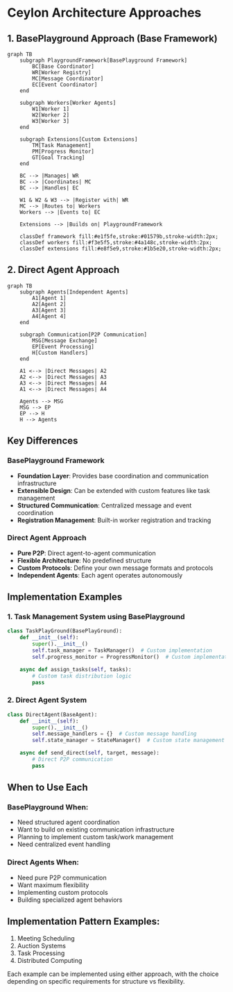 # Ceylon Architecture Approaches

## 1. BasePlayground Approach (Base Framework)

```mermaid
graph TB
    subgraph PlaygroundFramework[BasePlayground Framework]
        BC[Base Coordinator]
        WR[Worker Registry]
        MC[Message Coordinator]
        EC[Event Coordinator]
    end

    subgraph Workers[Worker Agents]
        W1[Worker 1]
        W2[Worker 2]
        W3[Worker 3]
    end

    subgraph Extensions[Custom Extensions]
        TM[Task Management]
        PM[Progress Monitor]
        GT[Goal Tracking]
    end

    BC --> |Manages| WR
    BC --> |Coordinates| MC
    BC --> |Handles| EC
    
    W1 & W2 & W3 --> |Register with| WR
    MC --> |Routes to| Workers
    Workers --> |Events to| EC
    
    Extensions --> |Builds on| PlaygroundFramework

    classDef framework fill:#e1f5fe,stroke:#01579b,stroke-width:2px;
    classDef workers fill:#f3e5f5,stroke:#4a148c,stroke-width:2px;
    classDef extensions fill:#e8f5e9,stroke:#1b5e20,stroke-width:2px;
```

## 2. Direct Agent Approach

```mermaid
graph TB
    subgraph Agents[Independent Agents]
        A1[Agent 1]
        A2[Agent 2]
        A3[Agent 3]
        A4[Agent 4]
    end

    subgraph Communication[P2P Communication]
        MSG[Message Exchange]
        EP[Event Processing]
        H[Custom Handlers]
    end

    A1 <--> |Direct Messages| A2
    A2 <--> |Direct Messages| A3
    A3 <--> |Direct Messages| A4
    A1 <--> |Direct Messages| A4

    Agents --> MSG
    MSG --> EP
    EP --> H
    H --> Agents
```

## Key Differences

### BasePlayground Framework
- **Foundation Layer**: Provides base coordination and communication infrastructure
- **Extensible Design**: Can be extended with custom features like task management
- **Structured Communication**: Centralized message and event coordination
- **Registration Management**: Built-in worker registration and tracking

### Direct Agent Approach
- **Pure P2P**: Direct agent-to-agent communication
- **Flexible Architecture**: No predefined structure
- **Custom Protocols**: Define your own message formats and protocols
- **Independent Agents**: Each agent operates autonomously

## Implementation Examples

### 1. Task Management System using BasePlayground
```python
class TaskPlayGround(BasePlayGround):
    def __init__(self):
        super().__init__()
        self.task_manager = TaskManager()  # Custom implementation
        self.progress_monitor = ProgressMonitor()  # Custom implementation

    async def assign_tasks(self, tasks):
        # Custom task distribution logic
        pass
```

### 2. Direct Agent System
```python
class DirectAgent(BaseAgent):
    def __init__(self):
        super().__init__()
        self.message_handlers = {}  # Custom message handling
        self.state_manager = StateManager()  # Custom state management

    async def send_direct(self, target, message):
        # Direct P2P communication
        pass
```

## When to Use Each

### BasePlayground When:
- Need structured agent coordination
- Want to build on existing communication infrastructure
- Planning to implement custom task/work management
- Need centralized event handling

### Direct Agents When:
- Need pure P2P communication
- Want maximum flexibility
- Implementing custom protocols
- Building specialized agent behaviors

## Implementation Pattern Examples:
1. Meeting Scheduling
2. Auction Systems
3. Task Processing
4. Distributed Computing

Each example can be implemented using either approach, with the choice depending on specific requirements for structure vs flexibility.